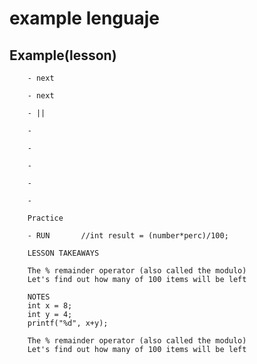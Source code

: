 # example lenguaje


## Example(lesson)


		- next

		- next

		- ||

		- 

		- 

		- 

		- 

		- 

		Practice

		- RUN		//int result = (number*perc)/100;	

 		LESSON TAKEAWAYS

		The % remainder operator (also called the modulo)
		Let's find out how many of 100 items will be left

		NOTES
		int x = 8;
		int y = 4;
		printf("%d", x+y);

		The % remainder operator (also called the modulo)
		Let's find out how many of 100 items will be left